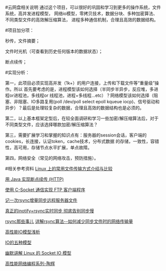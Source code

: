 #云网盘相关说明
通过这个项目，可以很好的巩固和学习到更多的操作系统，文件系统，高并发进程模型，
网络io模型，零拷贝技术，数据分块、多种加密算法、不同类型文件的高效解压缩算法，
进程多种通信机制，合理且高效的数据结构。

#项目加分项：

秒传，文件摘要；

文件时光机（可查看到历史任何版本的数据状态）；

断点续传；

#实现分析：

第一，此项目必须实现高并发（1k+）的用户连接，上传和下载文件等“重量级”操作。所以
首先要考虑的是，进程模型该如何选择（半同步半异步，反应堆，多进程or进程池，多线程or
线程池，进程+多线程...etc）？网络模型该如何选择（阻塞、非阻塞、IO多路复用(poll /dev/poll select epoll kqueue iocp)、信号驱动和异步）？最后是处理较复杂的数据，合理且高效的数据结构也是必须的。

第二，以上基本框架定型后，在较全面调研和学习一些加密/解压缩算法后，对于不同类型文件，应该选择哪款加密/解压缩算法？

第三，需要扩展学习和掌握的知识点有：服务器的session会话，客户端的cookies，长连接，认证token，cache技术，分布式数据
的存储，一致性，容错性，高可用，存储节点水平扩展，单点故障。

第四，网络安全（常见的网络攻击，预防措施）。


#相关参考资料
[Linux
上的常用文件传输方式介绍与比较](http://www.ibm.com/developerworks/cn/linux/l-cn-filetransfer/)

[用 Java 实现断点续传
(HTTP)](https://www.ibm.com/developerworks/cn/java/joy-down/)

[使用 C-Socket 通信实现 FTP
客户端程序](https://www.ibm.com/developerworks/cn/linux/l-cn-socketftp/)

[记一次rsync增量同步远程服务器文件](http://www.tuicool.com/articles/UZVj2eA)

[真正的inotify+rsync实时同步
彻底告别同步慢](http://www.ttlsa.com/web/let-infotify-rsync-fast/)

[rsync那些事儿](http://www.jianshu.com/p/87b9ceee7a1a)
[详解rsync算法--如何减少同步文件时的网络传输量](http://blog.csdn.net/russell_tao/article/details/7240661)

[高性能IO模型浅析](http://www.cnblogs.com/fanzhidongyzby/p/4098546.html)

[IO的五种模型](http://blog.csdn.net/sszgg2006/article/details/38664789)

[幽默讲解 Linux 的 Socket IO
模型](http://blog.chinaunix.net/uid-26000296-id-4100620.html)

[高性能网络编程系列-陶辉](http://taohui.pub/category/high_conc/)

